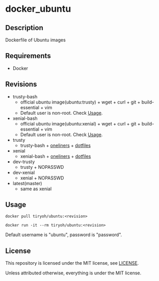 # docker_ubuntu## DescriptionDockerfile of Ubuntu images## Requirements* Docker## Revisions* trusty-bash  * official ubuntu image(ubuntu:trusty) + wget + curl + git + build-essential + vim  * Default user is non-root.  Check [Usage](#usage).* xenial-bash  * official ubuntu image(ubuntu:xenial) + wget + curl + git + build-essential + vim  * Default user is non-root.  Check [Usage](#usage).* trusty  * trusty-bash + [oneliners](https://github.com/Tiryoh/oneliners) + [dotfiles](https://github.com/Tiryoh/dotfiles)* xenial  * xenial-bash + [oneliners](https://github.com/Tiryoh/oneliners) + [dotfiles](https://github.com/Tiryoh/dotfiles)* dev-trusty  * trusty + NOPASSWD* dev-xenial  * xenial + NOPASSWD* latest(master)  * same as xenial## Usage```docker pull tiryoh/ubuntu:<revision>``````docker run -it --rm tiryoh/ubuntu:<revision>```Default username is "ubuntu", password is "password".## LicenseThis repository is licensed under the MIT license, see [LICENSE](./LICENSE).Unless attributed otherwise, everything is under the MIT license.